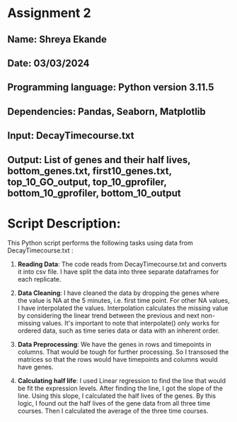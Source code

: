 # Assignment 2
## Name: Shreya Ekande
## Date: 03/03/2024


## Programming language: Python version 3.11.5


## Dependencies: Pandas, Seaborn, Matplotlib
## Input: DecayTimecourse.txt
## Output: List of genes and their half lives, bottom_genes.txt, first10_genes.txt, top_10_GO_output, top_10_gprofiler, bottom_10_gprofiler, bottom_10_output

# Script Description:

This Python script performs the following tasks using data from DecayTimecourse.txt :

1. **Reading Data**: The code reads from DecayTimecourse.txt and converts it into csv file. I have split the data into three separate dataframes for each replicate. 

2. **Data Cleaning**: I have cleaned the data by dropping the genes where the value is NA at the 5 minutes, i.e. first time point. For other NA values, I have interpolated the values. Interpolation calculates the missing value by considering the linear trend between the previous and next non-missing values. It's important to note that interpolate() only works for ordered data, such as time series data or data with an inherent order.

3. **Data Preprocessing**: We have the genes in rows and timepoints in columns. That would be tough for further processing. So I transosed the matrices so that the rows would have timepoints and columns would have genes. 

3. **Calculating half life**: I used Linear regression to find the line that would be fit the expression levels. After finding the line, I got the slope of the line. Using this slope, I calculated the half lives of the genes. By this logic, I found out the half lives of the gene data from all three time courses. Then I calculated the average of the three time courses. 


